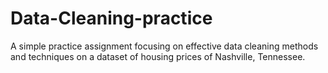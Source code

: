 # Data-Cleaning-practice

A simple practice assignment focusing on effective data cleaning methods and techniques on a dataset of housing prices of Nashville, Tennessee.

